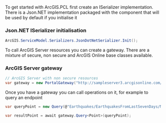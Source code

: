 To get started with ArcGIS.PCL first create an ISerializer implementation. There is a Json.NET implementation packaged with the component that will be used by default if you initialise it

### Json.NET ISerializer initialisation

```csharp
ArcGIS.ServiceModel.Serializers.JsonDotNetSerializer.Init();
```
To call ArcGIS Server resources you can create a gateway. There are a mixture of secure, non secure and ArcGIS Online base classes available.

### ArcGIS Server gateway

```csharp
// ArcGIS Server with non secure resources
var gateway = new PortalGateway("http://sampleserver3.arcgisonline.com/ArcGIS/");
```

Once you have a gateway you can call operations on it, for example to query an endpoint

```csharp
var queryPoint = new Query(@"Earthquakes/EarthquakesFromLastSevenDays/MapServer/0".AsEndpoint());

var resultPoint = await gateway.Query<Point>(queryPoint);
```

